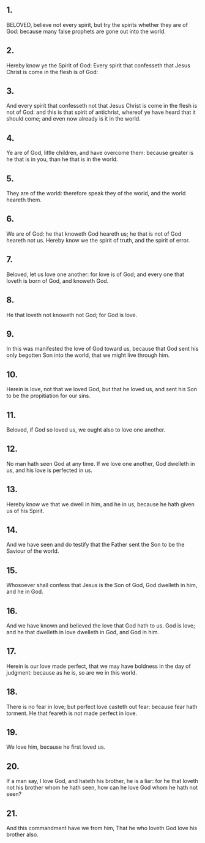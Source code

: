 ## 1.
BELOVED, believe not every spirit, but try the spirits whether they are of God: because many false prophets are gone out into the world.
## 2.
Hereby know ye the Spirit of God: Every spirit that confesseth that Jesus Christ is come in the flesh is of God:
## 3.
And every spirit that confesseth not that Jesus Christ is come in the flesh is not of God: and this is that spirit of antichrist, whereof ye have heard that it should come; and even now already is it in the world.
## 4.
Ye are of God, little children, and have overcome them: because greater is he that is in you, than he that is in the world.
## 5.
They are of the world: therefore speak they of the world, and the world heareth them.
## 6.
We are of God: he that knoweth God heareth us; he that is not of God heareth not us. Hereby know we the spirit of truth, and the spirit of error.
## 7.
Beloved, let us love one another: for love is of God; and every one that loveth is born of God, and knoweth God.
## 8.
He that loveth not knoweth not God; for God is love.
## 9.
In this was manifested the love of God toward us, because that God sent his only begotten Son into the world, that we might live through him.
## 10.
Herein is love, not that we loved God, but that he loved us, and sent his Son to be the propitiation for our sins.
## 11.
Beloved, if God so loved us, we ought also to love one another.
## 12.
No man hath seen God at any time. If we love one another, God dwelleth in us, and his love is perfected in us.
## 13.
Hereby know we that we dwell in him, and he in us, because he hath given us of his Spirit.
## 14.
And we have seen and do testify that the Father sent the Son to be the Saviour of the world.
## 15.
Whosoever shall confess that Jesus is the Son of God, God dwelleth in him, and he in God.
## 16.
And we have known and believed the love that God hath to us. God is love; and he that dwelleth in love dwelleth in God, and God in him.
## 17.
Herein is our love made perfect, that we may have boldness in the day of judgment: because as he is, so are we in this world.
## 18.
There is no fear in love; but perfect love casteth out fear: because fear hath torment. He that feareth is not made perfect in love.
## 19.
We love him, because he first loved us.
## 20.
If a man say, I love God, and hateth his brother, he is a liar: for he that loveth not his brother whom he hath seen, how can he love God whom he hath not seen?
## 21.
And this commandment have we from him, That he who loveth God love his brother also.
